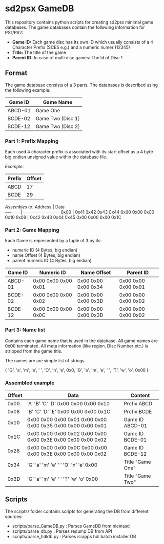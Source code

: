 # sd2psx GameDB

This repository contains python scripts for creating sd2psx minimal game databases.
The game databases contain the following information for PS1/PS2:

- **Game ID:** Each game disc has its own ID which usually consists of a 4 Character Prefix (SCES e.g.) and a numeric numer (12345)
- **Title:** The title of the game
- **Parent ID:** In case of multi disc games: The Id of Disc 1


## Format

The game database consists of a 3 parts. The databases is described using the following example:

Game ID     | Game Name
------------|------------------------------------------
ABCD-01     | Game One
BCDE-02     | Game Two (Disc 1)
BCDE-12     | Game Two (Disc 2)

### Part 1: Prefix Mapping

Each used 4 character prefix is associated with its start offset as a 4 byte big endian unsigned value within the database file.

*Example:*

Prefix      | Offset
------------|-------------------
ABCD        | 17
BCDE        | 29

*Assembles to:*
Address | Data                                      
--------|-------------------
0x00    | 0x41 0x42 0x43 0x44 0x00 0x00 0x00 0x10
0x08    | 0x42 0x43 0x44 0x45 0x00 0x00 0x00 0x1C

### Part 2: Game Mapping

Each Game is represented by a tuple of 3 by its:
- numeric ID (4 Bytes, big endian)
- name Offset (4 Bytes, big endian)
- parent numeric ID (4 Bytes, big endian)

Game ID     | Numeric ID            | Name Offset         | Parent ID
------------|-----------------------|---------------------|---------------------
ABCD-01     | 0x00 0x00 0x00 0x01   | 0x00 0x00 0x00 0x34 | 0x00 0x00 0x00 0x01
BCDE-02     | 0x00 0x00 0x00 0x02   | 0x00 0x00 0x00 0x3D | 0x00 0x00 0x00 0x02
BCDE-12     | 0x00 0x00 0x00 0x0C   | 0x00 0x00 0x00 0x3D | 0x00 0x00 0x00 0x02

### Part 3: Name list

Contains each game name that is used in the database. All game names are 0x00 terminated. All meta information (like region, Disc Number etc.) is stripped from the game title.

The names are are simple list of strings.

{
    'G', 'a', 'm', 'e', ' ', 'O', 'n', 'e', 0x0, 'G', 'a', 'm', 'e', ' ', 'T', 'w', 'o', 0x00
}

### Assembled example

Offset | Data                                                            | Content
-------|-----------------------------------------------------------------|------------------------------------
0x00   | 'A'  'B'  'C'  'D'  0x00 0x00 0x00 0x10                         | Prefix ABCD
0x08   | 'B'  'C'  'D'  'E'  0x00 0x00 0x00 0x1C                         | Prefix BCDE
0x10   | 0x00 0x00 0x00 0x01 0x00 0x00 0x00 0x35 0x00 0x00 0x00 0x01     | Game ID ABCD-01
0x1C   | 0x00 0x00 0x00 0x02 0x00 0x00 0x00 0x3E 0x00 0x00 0x00 0x02     | Game ID BCDE-01
0x28   | 0x00 0x00 0x00 0x0C 0x00 0x00 0x00 0x3E 0x00 0x00 0x00 0x02     | Game ID BCDE-12
0x34   | 'G'  'a'  'm'  'e'  ' '  'O'  'n'  'e'  0x00                    | Title "Game One"
0x3D   | 'G'  'a'  'm'  'e'  ' '  'T'  'w'  'o'  0x00                    | Title "Game Two"

## Scripts

The scripts/ folder contains scripts for generating the DB from different sources:

- scripts/parse_GameDB.py : Parses GameDB from niemasd
- scripts/parse_db.py : Parses redump DB from API
- scripts/parse_hdldb.py : Parses israpps hdl batch installer DB